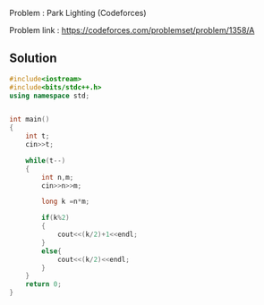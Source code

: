 
Problem : Park Lighting (Codeforces)

Problem link : https://codeforces.com/problemset/problem/1358/A

## Solution

```C++
#include<iostream>
#include<bits/stdc++.h>
using namespace std;


int main()
{
    int t;
    cin>>t;

    while(t--)
    {
        int n,m;
        cin>>n>>m;

        long k =n*m;

        if(k%2)
        {
            cout<<(k/2)+1<<endl;
        }
        else{
            cout<<(k/2)<<endl;
        }
    }
    return 0;
}
```
